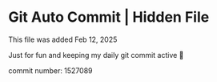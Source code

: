 # Git Auto Commit | Hidden File

This file was added Feb 12, 2025

Just for fun and keeping my daily git commit active 🤪

commit number: 1527089
